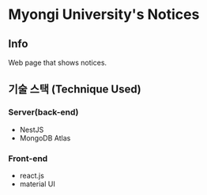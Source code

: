 # **Myongi University's Notices**

## Info
Web page that shows notices.  

## 기술 스택 (Technique Used) 
### Server(back-end)
 - NestJS
 - MongoDB Atlas
 
### Front-end
 -  react.js
 -  material UI
